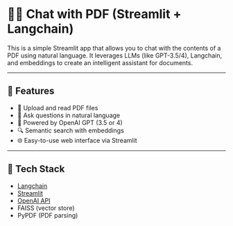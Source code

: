 # 📄💬 Chat with PDF (Streamlit + Langchain)

This is a simple Streamlit app that allows you to chat with the contents of a PDF using natural language. It leverages LLMs (like GPT-3.5/4), Langchain, and embeddings to create an intelligent assistant for documents.

---

## 🚀 Features

- 📁 Upload and read PDF files
- 💬 Ask questions in natural language
- 🤖 Powered by OpenAI GPT (3.5 or 4)
- 🔍 Semantic search with embeddings
- 🌐 Easy-to-use web interface via Streamlit

---

## 🧰 Tech Stack

- [Langchain](https://www.langchain.com/)
- [Streamlit](https://streamlit.io/)
- [OpenAI API](https://platform.openai.com/)
- FAISS (vector store)
- PyPDF (PDF parsing)
